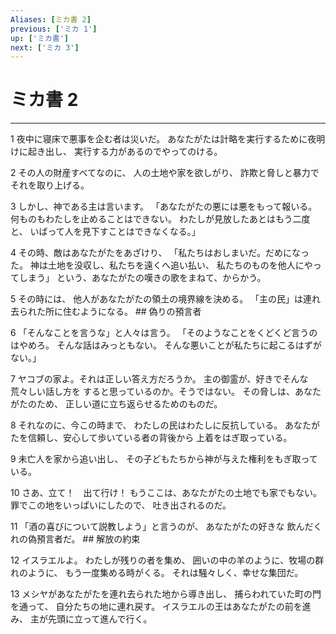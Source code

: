 ```yaml
---
Aliases: [ミカ書 2]
previous: ['ミカ 1']
up: ['ミカ書']
next: ['ミカ 3']
---
```

# ミカ書 2

***




1 
夜中に寝床で悪事を企む者は災いだ。 あなたがたは計略を実行するために夜明けに起き出し、 実行する力があるのでやってのける。 



2 
その人の財産すべてなのに、 人の土地や家を欲しがり、 詐欺と脅しと暴力でそれを取り上げる。 



3 
しかし、神である主は言います。 「あなたがたの悪には悪をもって報いる。 何ものもわたしを止めることはできない。 わたしが見放したあとはもう二度と、 いばって人を見下すことはできなくなる。」 



4 
その時、敵はあなたがたをあざけり、 「私たちはおしまいだ。だめになった。 神は土地を没収し、私たちを遠くへ追い払い、 私たちのものを他人にやってしまう」 という、あなたがたの嘆きの歌をまねて、からかう。 



5 
その時には、 他人があなたがたの領土の境界線を決める。 「主の民」は連れ去られた所に住むようになる。 ## 偽りの預言者 



6 
「そんなことを言うな」と人々は言う。 「そのようなことをくどくど言うのはやめろ。 そんな話はみっともない。 そんな悪いことが私たちに起こるはずがない。」 



7 
ヤコブの家よ。それは正しい答え方だろうか。 主の御霊が、好きでそんな荒々しい話し方を すると思っているのか。そうではない。 その脅しは、あなたがたのため、 正しい道に立ち返らせるためのものだ。 



8 
それなのに、今この時まで、 わたしの民はわたしに反抗している。 あなたがたを信頼し、安心して歩いている者の背後から 上着をはぎ取っている。 



9 
未亡人を家から追い出し、 その子どもたちから神が与えた権利をもぎ取っている。 



10 
さあ、立て！　出て行け！ もうここは、あなたがたの土地でも家でもない。 罪でこの地をいっぱいにしたので、 吐き出されるのだ。 



11 
「酒の喜びについて説教しよう」と言うのが、 あなたがたの好きな 飲んだくれの偽預言者だ。 ## 解放の約束 



12 
イスラエルよ。 わたしが残りの者を集め、 囲いの中の羊のように、牧場の群れのように、 もう一度集める時がくる。 それは騒々しく、幸せな集団だ。 



13 
メシヤがあなたがたを連れ去られた地から導き出し、 捕らわれていた町の門を通って、 自分たちの地に連れ戻す。 イスラエルの王はあなたがたの前を進み、 主が先頭に立って進んで行く。
